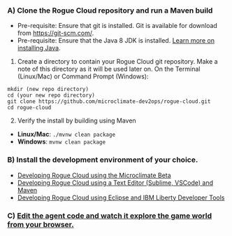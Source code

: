 
### A) Clone the Rogue Cloud repository and run a Maven build
* Pre-requisite: Ensure that git is installed. Git is available for download from https://git-scm.com/.
* Pre-requisite: Ensure that the Java 8 JDK is installed. [Learn more on installing Java](Installing-Java.md).
1) Create a directory to contain your Rogue Cloud git repository. Make a note of this directory as it will be used later on. On the Terminal (Linux/Mac) or Command Prompt (Windows):
```
mkdir (new repo directory)
cd (your new repo directory)
git clone https://github.com/microclimate-dev2ops/rogue-cloud.git
cd rogue-cloud
```
2) Verify the install by building using Maven
* **Linux/Mac**: ``./mvnw clean package ``
* **Windows**: ``mvnw clean package``


### B) Install the development environment of your choice.
- [Developing Rogue Cloud using the Microclimate Beta](Developing-Microclimate.md)
- [Developing Rogue Cloud using a Text Editor (Sublime, VSCode) and Maven](Developing-Text-Editor.md)
- [Developing Rogue Cloud using Eclipse and IBM Liberty Developer Tools](Developing-LibertyDevTools.md)

### C) [Edit the agent code and watch it explore the game world from your browser.](Developing-CodingNextSteps.md)
